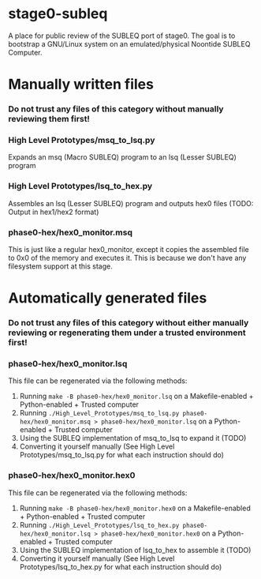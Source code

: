 # stage0-subleq
A place for public review of the SUBLEQ port of stage0. The goal is to bootstrap a GNU/Linux system on an emulated/physical Noontide SUBLEQ Computer.

# Manually written files
### **Do not trust any files of this category without manually reviewing them first!**
### High Level Prototypes/msq_to_lsq.py
Expands an msq (Macro SUBLEQ) program to an lsq (Lesser SUBLEQ) program
### High Level Prototypes/lsq_to_hex.py
Assembles an lsq (Lesser SUBLEQ) program and outputs hex0 files (TODO: Output in hex1/hex2 format)
### phase0-hex/hex0_monitor.msq
This is just like a regular hex0_monitor, except it copies the assembled file to 0x0 of the memory and executes it. This is because we don't have any filesystem support at this stage.

# Automatically generated files
### **Do not trust any files of this category without either manually reviewing or regenerating them under a trusted environment first!**

### phase0-hex/hex0_monitor.lsq
This file can be regenerated via the following methods:
1. Running `make -B phase0-hex/hex0_monitor.lsq` on a Makefile-enabled + Python-enabled + Trusted computer
2. Running `./High_Level_Prototypes/msq_to_lsq.py phase0-hex/hex0_monitor.msq > phase0-hex/hex0_monitor.lsq` on a Python-enabled + Trusted computer
3. Using the SUBLEQ implementation of msq_to_lsq to expand it (TODO)
4. Converting it yourself manually (See High Level Prototypes/msq_to_lsq.py for what each instruction should do)

### phase0-hex/hex0_monitor.hex0
This file can be regenerated via the following methods:
1. Running `make -B phase0-hex/hex0_monitor.hex0` on a Makefile-enabled + Python-enabled + Trusted computer
2. Running `./High_Level_Prototypes/lsq_to_hex.py phase0-hex/hex0_monitor.lsq > phase0-hex/hex0_monitor.hex0` on a Python-enabled + Trusted computer
3. Using the SUBLEQ implementation of lsq_to_hex to assemble it (TODO)
4. Converting it yourself manually (See High Level Prototypes/lsq_to_hex.py for what each instruction should do)